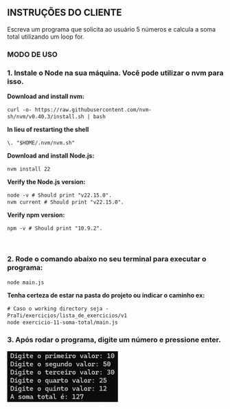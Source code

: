 ## INSTRUÇÕES DO CLIENTE

 Escreva um programa que solicita ao usuário 5 números e calcula a soma total
 utilizando um loop for.

### MODO DE USO

### 1. Instale o Node na sua máquina. Você pode utilizar o nvm para isso. 
**Download and install nvm:**
```
curl -o- https://raw.githubusercontent.com/nvm-sh/nvm/v0.40.3/install.sh | bash
```

**In lieu of restarting the shell**
```
\. "$HOME/.nvm/nvm.sh"
```

**Download and install Node.js:**
```
nvm install 22
```

**Verify the Node.js version:**
```
node -v # Should print "v22.15.0".
nvm current # Should print "v22.15.0".
```

**Verify npm version:**
```
npm -v # Should print "10.9.2".
```

<br />

### 2. Rode o comando abaixo no seu terminal para executar o programa:
```
node main.js
```

**Tenha certeza de estar na pasta do projeto ou indicar o caminho ex:**
```
# Caso o working directory seja -PraTi/exercicios/lista_de_exercicios/v1
node exercicio-11-soma-total/main.js
```

### 3. Após rodar o programa, digite um número e pressione enter.<br />
![alt text](../assets/soma.png)
